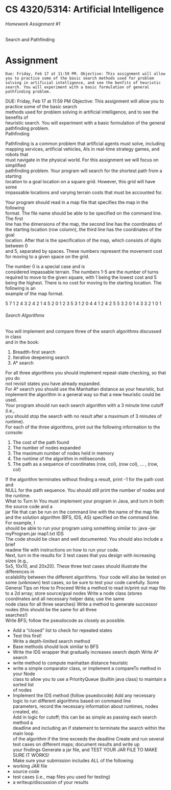 CS	4320/5314: Artificial Intelligence 
======

###### Homework	Assignment	#1
Search	and	Pathfinding

Assignment
======

	Due: Friday, Feb 17 at 11:59 PM. Objective: This assignment will allow you to practice some of the basic search methods used for problem solving in artificial intelligence, and see the benfits of heuristic search. You will experiment with a basic formulation of general pathfinding problem.

DUE:	Friday,	Feb	17 at	11:59	PM
Objective:	This	assignment	will	allow	you	to	practice	some	of	the	basic	search	
methods	used	for	problem	solving	in	artificial	intelligence,	and	to	see	the	benefits	of	
heuristic	search.	You will	experiment	with	a	basic formulation	of	the	general	
pathfinding	problem.	
Pathfinding


Pathfinding	is	a	common	problem	that	artificial	agents	must	solve,	including
mapping	services,	artificial	vehicles, AIs	in	real-time	strategy	games, and	robots	that	
must	navigate	in	the	physical	world.	For	this	assignment	we	will	focus	on	simplified	
pathfinding	problem.	Your	program	will	search	for	the	shortest	path	from	a	starting	
location	to	a	goal	location	on	a	square	grid.	However,	this	grid	will	have	some	
impassable	locations	and	varying	terrain	costs	that	must	be	accounted	for.	

Your	program	should	read	in	a	map	file	that	specifies	the	map	in	the	following	
format.	 The	file	name	should	be	able	to	be	specified	on	the	command	line.	The	first	
line	has	the	dimensions	of	the	map,	the	second	line	has	the	coordinates	of	the	
starting location (row	column),	the	third	line	has	the	coordinates	of	the	goal	
location.	After	that	is	the	specification	of	the	map,	which	consists	of	digits	between	0	
and	5,	separated	by	spaces.	These	numbers	represent	the	movement	cost	for	
moving	to	a	given	space	on	the	grid.	

The	number	0	is	a	special	case	and	is	
considered	impassable	terrain. The	numbers	1-5 are	the	number	of	turns	
required	to	move	to	the	given	square,	with 1	being	the	lowest	cost	and	5 being	the	
highest.	 There	is	no	cost	for	moving	to	the	starting	location. The	following	is	an	
example	of	the	map	format.	

5	7
1	2
4	3
2	4	2	1	4	5 2
0	1	2	3	5	3 1
2	0	4	4	1	2 4
2	5	5 3	2	0	1
4	3	3	2	1	0	1

###### Search	Algorithms

You	will	implement	and	compare	three	of	the	search	algorithms	discussed	in	class	
and	in	the	book:
1) Breadth-first	search
2) Iterative	deepening	search
3) A*	search

For	all	three	algorithms	you	should	implement	repeat-state	checking,	so	that	you	do	
not	revisit	states	you	have	already	expanded.	
For	A*	search	you	should	use	the	Manhattan	distance	as	your	heuristic,	but	
implement	the	algorithm	in	a	general	way	so	that	a	new	heuristic	could	be	used.	
Your	program	should	run	each	search	algorithm	with	a	3 minute	time	cutoff	(i.e.,	
you	should	stop	the	search	with	no	result	after	a	maximum	of	3 minutes	of	runtime).	
For	each	of	the	three	algorithms,	print	out	the	following	information	to	the	console:

1) The	cost	of	the	path	found
2) The	number	of	nodes	expanded
3) The	maximum	number	of	nodes	held	in	memory
4) The	runtime	of	the	algorithm	in	milliseconds
5) The	path	as	a	sequence	of	coordinates	(row,	col),	(row	col),	…	,	(row,	col)

If	the	algorithm	terminates	without	finding	a	result,	print	-1	for	the	path	cost and	
NULL	for	the	path	sequence.	You	should	still	print	the	number	of	nodes	and	the	
runtime.	
What	to	Turn	In
You	must	implement	your	program	in	Java,	and	turn	in	both	the	source	code	and	a	
jar	file	that	can	be	run	on	the	command	line	with	the	name	of	the	map	file	and	the	
solution	algorithm	(BFS,	IDS,	AS)	specified	on	the	command	line.		For	example,	I	
should	be	able	to	run	your	program	using	something	similar	to:
java	–jar	myProgram.jar	map1.txt	IDS		
The	code	should	be	clean	and	well	documented.	 You	should	also	include	a	brief	
readme	file	with	instructions	on	how	to	run	your	code.	
Next,	turn	in	the	results	for	3	test	cases	that	you	design	with	increasing	sizes	(e.g.,	
5x5,	10x10,	and	20x20).		These	three	test	cases	should	illustrate	the	differences	in	
scalability	between	the	different	algorithms.	Your	code	will	also	be	tested	on	
some	(unknown)	test	cases,	so	be	sure	to	test	your	code	carefully.
Some	General	Tips	on	How	to	Proceed
Write	a	method	to	read	in/print	out	map	file	to	a	2d	array;	store	source/goal	nodes
Write	a	node	class	(stores	coordinates	and	all	necessary	helper	data;	use	the	same	
node	class	for	all	three	searches)
Write	a	method	to	generate	successor	nodes	(this	should	be	the	same	for	all	three	
searches!)	
Write	BFS;	follow	the	pseudocode	as	closely	as	possible.		
*	Add	a	“closed”	list	to	check	for	repeated	states
*	Test	this	first!	
Write	a	depth-limited	search	method
*	Base	methods	should	look	similar	to	BFS
*	Write	the	IDS	wrapper	that	gradually	increases	search	depth
Write	A*	search
*	write	method	to	compute	manhattan	distance	heuristic
*	write	a	simple	comparator	class,	or	implement	a	compareTo	method	in	your	Node	
class	to	allow	you	to	use	a	PriorityQueue	(builtin	java	class)	to	maintain	a	sorted	list	
of	nodes
*	Implement	the	IDS	method	(follow	psuedocode)
Add	any	necessary	logic	to	run	different	algorithms	based	on	command	line	
parameters,	record	the	necessary	information	about	runtimes,	nodes	created,	etc.	
Add	in	logic	for	cutoff;	this	can	be	as	simple	as	passing	each	search	method	a	
deadline	and	including	an	if	statement	to	terminate	the	search	within	the	main	loop	
of	the	algorithm	if	the	time	exceeds	the	deadline
Create	and	run	several	test	cases	on	different	maps;	document	results	and	write	up	
your	findings
Generate	a	jar	file,	and	TEST	YOUR	JAR	FILE	TO	MAKE	SURE	IT	WORKS!	
Make	sure	your	submission	includes	ALL	of	the	following:
*	working	JAR	file
*	source	code
*	test	cases	(i.e.,	map	files	you	used	for	testing)
*	a	writeup/discussion	of	your	results
